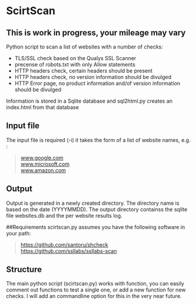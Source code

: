 # ScirtScan
## This is work in progress, your mileage may vary

Python script to scan a list of websites with a number of checks:

* TLS/SSL check based on the Qualys SSL Scanner
* precense of robots.txt with only Allow statements
* HTTP headers check, certain headers should be present
* HTTP headers check, no version information should be divulged
* HTTP Error page, no product information and/of version information should be divulged

Information is stored in a Sqlite database and sql2html.py creates an index.html from that database

## Input file
The input file is required (-i) it takes the form of a list of website names, e.g. :
> www.google.com  
> www.microsoft.com  
> www.amazon.com  

## Output
Output is generated in a newly created directory. The directory name is based on the date (YYYYMMDD). The output directory containss the sqlite file websites.db and the per website results log.

##Requirements
scirtscan.py assumes you have the following software in your path:
> https://github.com/santoru/shcheck  
> https://github.com/ssllabs/ssllabs-scan  


## Structure
The main python script (scirtscan.py) works with function, you can easily comment out functions to test a single one, or add a new function for new checks. I will add an commandline option for this in the very near future. 
